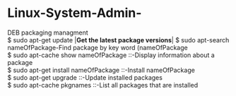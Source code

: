 # Linux-System-Admin-
DEB packaging managment             
$ sudo apt-get update                                                          |**Get the latest package versions**|
$ sudo apt-search nameOfPackage-Find package by key word (nameOfPackage                 
$ sudo apt-cache show nameOfPackage       ::-Display information about a package               
$ sudo apt-get install nameOfPackage      ::-Install nameOfPackage               
$ sudo apt-get upgrade                    ::-Update installed packages             
$ sudo apt-cache pkgnames                 ::-List all packages that are installed                
